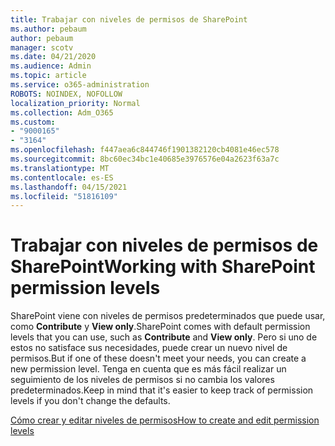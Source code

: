 ```yaml
---
title: Trabajar con niveles de permisos de SharePoint
ms.author: pebaum
author: pebaum
manager: scotv
ms.date: 04/21/2020
ms.audience: Admin
ms.topic: article
ms.service: o365-administration
ROBOTS: NOINDEX, NOFOLLOW
localization_priority: Normal
ms.collection: Adm_O365
ms.custom:
- "9000165"
- "3164"
ms.openlocfilehash: f447aea6c844746f1901382120cb4081e46ec578
ms.sourcegitcommit: 8bc60ec34bc1e40685e3976576e04a2623f63a7c
ms.translationtype: MT
ms.contentlocale: es-ES
ms.lasthandoff: 04/15/2021
ms.locfileid: "51816109"
---
```

# <a name="working-with-sharepoint-permission-levels"></a><span data-ttu-id="5143f-102">Trabajar con niveles de permisos de SharePoint</span><span class="sxs-lookup"><span data-stu-id="5143f-102">Working with SharePoint permission levels</span></span>

<span data-ttu-id="5143f-103">SharePoint viene con niveles de permisos predeterminados que puede usar, como **Contribute** y **View only**.</span><span class="sxs-lookup"><span data-stu-id="5143f-103">SharePoint comes with default permission levels that you can use, such as **Contribute** and **View only**.</span></span> <span data-ttu-id="5143f-104">Pero si uno de estos no satisface sus necesidades, puede crear un nuevo nivel de permisos.</span><span class="sxs-lookup"><span data-stu-id="5143f-104">But if one of these doesn't meet your needs, you can create a new permission level.</span></span> <span data-ttu-id="5143f-105">Tenga en cuenta que es más fácil realizar un seguimiento de los niveles de permisos si no cambia los valores predeterminados.</span><span class="sxs-lookup"><span data-stu-id="5143f-105">Keep in mind that it's easier to keep track of permission levels if you don't change the defaults.</span></span>

[<span data-ttu-id="5143f-106">Cómo crear y editar niveles de permisos</span><span class="sxs-lookup"><span data-stu-id="5143f-106">How to create and edit permission levels</span></span>](https://docs.microsoft.com/sharepoint/how-to-create-and-edit-permission-levels)